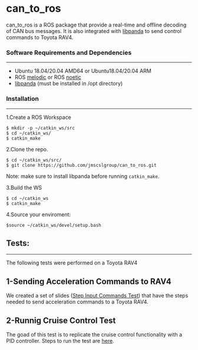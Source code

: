 # can_to_ros

can_to_ros is a ROS package that provide a real-time and offline decoding of CAN bus messages. It is also integrated with [libpanda](https://github.com/jmscslgroup/libpanda) to send control commands to Toyota RAV4.


### Software Requirements and Dependencies
-------------------------
* Ubuntu 18.04/20.04 AMD64 or Ubuntu18.04/20.04 ARM 
* ROS [melodic](http://wiki.ros.org/melodic/Installation/Ubuntu) or ROS [noetic](http://wiki.ros.org/noetic/Installation)
* [libpanda](https://github.com/jmscslgroup/libpanda) (must be installed in /opt directory)

### Installation
---------------

1.Create a ROS Workspace
```
$ mkdir -p ~/catkin_ws/src
$ cd ~/catkin_ws/
$ catkin_make
```
2.Clone the repo.

```
$ cd ~/catkin_ws/src/
$ git clone https://github.com/jmscslgroup/can_to_ros.git
```
Note: make sure to install libpanda before running ```catkin_make```.

3.Build the WS
```
$ cd ~/catkin_ws
$ catkin_make
```
4.Source your enviroment:
```
$source ~/catkin_ws/devel/setup.bash
```
## Tests:
-------
The following tests were performed on a Toyota RAV4

## 1-Sending Acceleration Commands to RAV4
We created a set of slides ([Step Input Commands Test](https://docs.google.com/presentation/d/1nBOYf58OQKMXlTMIj9IBpDr5be11WevXijcDsJr9ujI/edit#slide=id.p)) that have the steps needed to send acceleration commands to a Toyota RAV4.

## 2-Runnig Cruise Control Test
The goad of this test is to replicate the cruise control functionality with a PID controller. Steps to run the test are [here](https://docs.google.com/presentation/d/1rO9q0N9FP5X4kz3IavIRWEAJL3_q3MWPg--coTE5-Ps/edit#slide=id.p).

